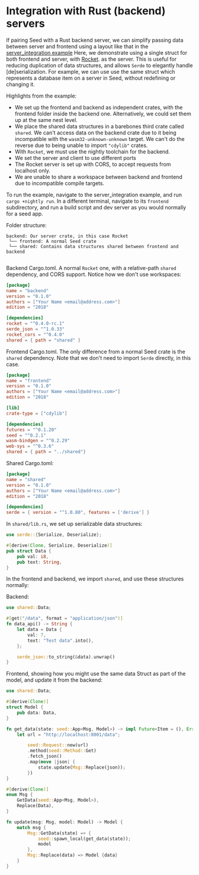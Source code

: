 # Integration with Rust (backend) servers

If pairing Seed with a Rust backend server, we can simplify passing data between
server and frontend using a layout like that in the 
[server_integration example](https://github.com/David-OConnor/seed/tree/master/examples/server_integration)
Here, we demonstrate using a single struct for both frontend and server, with [Rocket](https://rocket.rs/).
as the server. This is useful for reducing duplication of data structures, and allows
`Serde` to elegantly handle [de]serialization.
For example, we can use use the same struct which represents a 
database item on a server in Seed, without redefining or changing it.

Highlights from the example:

- We set up the frontend and backend as independent crates, with the frontend folder
inside the backend one. Alternatively, we could set them up at the same nest level.
- We place the shared data structures in a barebones third crate called `shared`. We can't access
data on the backend crate due to it being incompatible with the `wasm32-unknown-unknown` target.
We can't do the reverse due to being unable to import `"cdylib"` crates.
- With `Rocket`, we must use the nightly toolchain for the backend.
- We set the server and client to use different ports
- The Rocket server is set up with CORS, to accept requests from localhost only.
- We are unable to share a workspace between backend and frontend due to incompatible
compile targets.

To run the example, navigate to the server_integration example, and run `cargo +nightly run`.
In a different terminal, navigate to its `frontend` subdirectory, and run a build script and dev server
as you would normally for a seed app.

Folder structure:
```
backend: Our server crate, in this case Rocket
 └── frontend: A normal Seed crate
 └── shared: Contains data structures shared between frontend and backend
 
```

Backend Cargo.toml. A normal `Rocket` one, with a relative-path `shared` dependency, and CORS support.
Notice how we don't use workspaces:
```toml
[package]
name = "backend"
version = "0.1.0"
authors = ["Your Name <email@address.com>"]
edition = "2018"

[dependencies]
rocket = "^0.4.0-rc.1"
serde_json = "^1.0.33"
rocket_cors = "^0.4.0"
shared = { path = "shared" }
```

Frontend Cargo.toml. The only difference from a normal Seed crate is the `shared` dependency.
Note that we don't need to import `Serde` directly, in this case.
```toml
[package]
name = "frontend"
version = "0.1.0"
authors = ["Your Name <email@address.com>"]
edition = "2018"

[lib]
crate-type = ["cdylib"]

[dependencies]
futures = "^0.1.20"
seed = "^0.2.1"
wasm-bindgen = "^0.2.29"
web-sys = "^0.3.6"
shared = { path = "../shared"}
```

Shared Cargo.toml:
```toml
[package]
name = "shared"
version = "0.1.0"
authors = ["Your Name <email@address.com>"]
edition = "2018"

[dependencies]
serde = { version = "^1.0.80", features = ['derive'] }
```

In `shared/lib.rs`, we set up serializable data structures:
```rust
use serde::{Serialize, Deserialize};

#[derive(Clone, Serialize, Deserialize)]
pub struct Data {
    pub val: i8,
    pub text: String,
}
```

In the frontend and backend, we import `shared`, and use these structures normally:

Backend:
```rust
use shared::Data;

#[get("/data", format = "application/json")]
fn data_api() -> String {
    let data = Data {
        val: 7,
        text: "Test data".into(),
    };

    serde_json::to_string(&data).unwrap()
}
```

Frontend, showing how you might use the same data Struct as part of the model, and
update it from the backend:
```rust
use shared::Data;

#[derive(Clone)]
struct Model {
    pub data: Data,
}

fn get_data(state: seed::App<Msg, Model>) -> impl Future<Item = (), Error = JsValue>  {
    let url = "http://localhost:8001/data";

        seed::Request::new(url)
        .method(seed::Method::Get)
        .fetch_json()
        .map(move |json| {
            state.update(Msg::Replace(json));
        })
}

#[derive(Clone)]
enum Msg {
    GetData(seed::App<Msg, Model>),
    Replace(Data),
}

fn update(msg: Msg, model: Model) -> Model {
    match msg {
        Msg::GetData(state) => {
            seed::spawn_local(get_data(state));
            model
        },
        Msg::Replace(data) => Model {data}
    }
}

```
